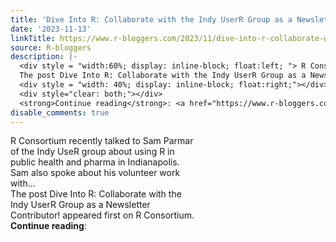 ```yaml
---
title: 'Dive Into R: Collaborate with the Indy UserR Group as a Newsletter Contributor!'
date: '2023-11-13'
linkTitle: https://www.r-bloggers.com/2023/11/dive-into-r-collaborate-with-the-indy-userr-group-as-a-newsletter-contributor/
source: R-bloggers
description: |-
  <div style = "width:60%; display: inline-block; float:left; "> R Consortium recently talked to Sam Parmar of the Indy UseR group about using R in public health and pharma in Indianapolis. Sam also spoke about his volunteer work with...<br />
  The post Dive Into R: Collaborate with the Indy UserR Group as a Newsletter Contributor! appeared first on R Consortium.</div>
  <div style = "width: 40%; display: inline-block; float:right;"></div>
  <div style="clear: both;"></div>
  <strong>Continue reading</strong>: <a href="https://www.r-bloggers.com/2023/11/dive-into-r-collaborate-with-the-indy-userr-group-as ...
disable_comments: true
---
```

<div style = "width:60%; display: inline-block; float:left; "> R Consortium recently talked to Sam Parmar of the Indy UseR group about using R in public health and pharma in Indianapolis. Sam also spoke about his volunteer work with...<br />
The post Dive Into R: Collaborate with the Indy UserR Group as a Newsletter Contributor! appeared first on R Consortium.</div>
<div style = "width: 40%; display: inline-block; float:right;"></div>
<div style="clear: both;"></div>
<strong>Continue reading</strong>: <a href="https://www.r-bloggers.com/2023/11/dive-into-r-collaborate-with-the-indy-userr-group-as ...
